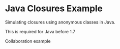 # Java Closures Example

Simulating closures using anonymous classes in Java.

This is required for Java before 1.7

Collaboration example
